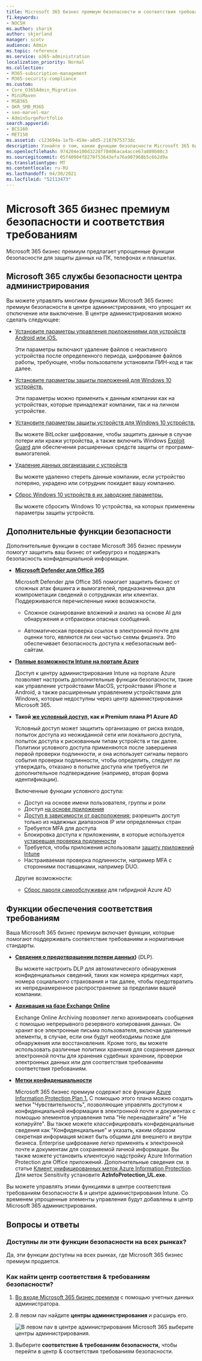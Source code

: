 ```yaml
---
title: Microsoft 365 бизнес премиум безопасности и соответствия требованиям
f1.keywords:
- NOCSH
ms.author: sharik
author: skjerland
manager: scotv
audience: Admin
ms.topic: reference
ms.service: o365-administration
localization_priority: Normal
ms.collection:
- M365-subscription-management
- M365-security-compliance
ms.custom:
- Core_O365Admin_Migration
- MiniMaven
- MSB365
- OKR_SMB_M365
- seo-marvel-mar
- AdminSurgePortfolio
search.appverid:
- BCS160
- MET150
ms.assetid: c123694a-1efb-459e-a8d5-2187975373dc
description: Узнайте о том, какие функции безопасности Microsoft 365 бизнес премиум для защиты данных на ПК, телефонах и планшетах.
ms.openlocfilehash: 974204e100d3228f78406aca4acce67a889b08c3
ms.sourcegitcommit: 05f40904f8278f53643efa76a907968b5c662d9a
ms.translationtype: MT
ms.contentlocale: ru-RU
ms.lasthandoff: 04/30/2021
ms.locfileid: "52113473"
---
```

# <a name="microsoft-365-business-premium-security-and-compliance-features"></a>Microsoft 365 бизнес премиум безопасности и соответствия требованиям

Microsoft 365 бизнес премиум предлагает упрощенные функции безопасности для защиты данных на ПК, телефонах и планшетах.
    
## <a name="microsoft-365-admin-center-security-features"></a>Microsoft 365 службы безопасности центра администрирования

Вы можете управлять многими функциями Microsoft 365 бизнес премиум безопасности в центре администрирования, что упрощает их отключение или выключение. В центре администрирования можно сделать следующее:
  
- [Установите параметры управления приложениями для устройств Android или iOS.](app-protection-settings-for-android-and-ios.md) 
    
    Эти параметры включают удаление файлов с неактивного устройства после определенного периода, шифрование файлов работы, требующее, чтобы пользователи установили ПИН-код и так далее.
    
- [Установите параметры защиты приложений для Windows 10 устройств.](protection-settings-for-windows-10-devices.md) 
    
    Эти параметры можно применить к данным компании как на устройствах, которые принадлежат компании, так и на личном устройстве.
    
- [Установите параметры защиты устройств для Windows 10 устройств.](protection-settings-for-windows-10-pcs.md) 
    
    Вы можете [](/windows/security/information-protection/bitlocker/bitlocker-frequently-asked-questions) BitLocker шифрование, чтобы защитить данные в случае потери или кражи устройства, а также включить Windows [Exploit Guard](/windows/security/threat-protection/microsoft-defender-atp/enable-exploit-protection) для обеспечения расширенных средств защиты от программ-вымогателей. 
    
- [Удаление данных организации с устройств](remove-company-data.md)
    
    Вы можете удаленно стереть данные компании, если устройство потеряно, украдено или сотрудник покидает вашу компанию.
    
- [Сброс Windows 10 устройств в их заводские параметры.](reset-devices-to-factory-settings.md) 
    
    Вы можете сбросить Windows 10 устройства, на которых применены параметры защиты устройств.
    
## <a name="additional-security-features"></a>Дополнительные функции безопасности 

Дополнительные функции в составе Microsoft 365 бизнес премиум помогут защитить ваш бизнес от киберугроз и поддержать безопасность конфиденциальной информации.
  
- **[Microsoft Defender для Office 365](../security/office-365-security/defender-for-office-365.md)**
    
    Microsoft Defender для Office 365 помогает защитить бизнес от сложных атак фишинга и вымогателей, предназначенных для компрометации сведений о сотрудниках или клиентах. Поддерживаются перечисленные ниже возможности. 
    
  - Сложное сканирование вложений и анализ на основе AI для обнаружения и отбраковки опасных сообщений.
    
  - Автоматическая проверка ссылок в электронной почте для оценки того, являются ли они частью схемы фишинга. Это обеспечивает безопасность доступа к небезопасным веб-сайтам.

- **[Полные возможности Intune на портале Azure](/mem/intune/fundamentals/what-is-intune)**
    
    Доступ к центру администрирования Intune на портале Azure позволяет настроить дополнительные функции безопасности, такие как управление устройствами MacOS, устройствами iPhone и Android, а также расширенным управлением устройствами для Windows, которые недоступны через центр администрирования Microsoft 365.
- **Такой [же условный доступ,](/azure/active-directory/conditional-access/overview) как и Premium плана P1 Azure AD**


    Условный доступ может защитить организацию от риска входов, попыток доступа из неожиданной сети или локального доступа, попыток доступа к рискованным типам устройств и так далее. Политики условного доступа применяются после завершения первой проверки подлинности, и она использует сигналы первого события проверки подлинности, чтобы определить, следует ли утверждать, отказано в попытке доступа или требуется ли дополнительное подтверждение (например, вторая форма идентификации).

    Включенные функции условного доступа:

    - Доступ на основе имени пользователя, группы и роли
    - Доступ [на основе приложения](/azure/active-directory/conditional-access/app-based-conditional-access) 
    - [Доступ в зависимости от расположения;](/azure/active-directory/authentication/howto-registration-mfa-sspr-combined#conditional-access-policies-for-combined-registration)  разрешить доступ только из надежных диапазонов IP или определенных стран 
    - Требуется MFA для доступа
    - Блокировка доступа к приложениям, в которые используется [устаревшая проверка подлинности](/azure/active-directory/conditional-access/block-legacy-authentication)
    - Требуется, чтобы приложения использовали [защиту приложений Intune](/azure/active-directory/conditional-access/app-protection-based-conditional-access)
    - Настраиваемая проверка подлинности, например MFA с сторонними поставщиками, например DUO.
   
    Другие возможности:
    - [Сброс пароля самообслуживки](/azure/active-directory/authentication/concept-sspr-customization) для гибридной Azure AD
    
## <a name="compliance-features"></a>Функции обеспечения соответствия требованиям

Ваша Microsoft 365 бизнес премиум включает функции, которые помогают поддерживать соответствие требованиям и нормативные стандарты.

- **[Сведения о предотвращении потери данных](../compliance/dlp-learn-about-dlp.md))** (DLP). 
    
    Вы можете настроить DLP для автоматического обнаружения конфиденциальных сведений, таких как номера кредитных карт, номера социального страхования и так далее, чтобы предотвратить их непреднамеренное распространение за пределами вашей компании.
    
- **[Архивация на базе Exchange Online](https://products.office.com/exchange/microsoft-exchange-online-archiving-email)**
    
    Exchange Online Archiving позволяет легко архивировать сообщения с помощью непрерывного резервного копирования данных. Он хранит все электронные письма пользователя, включая удаленные элементы, в случае, если они будут необходимы позже для обнаружения или восстановления. Кроме того, вы можете использовать различные политики хранения для сохранения данных электронной почты для хранения судебных хранении, проверки электронных данных или для соответствия требованиям соответствия требованиям.
    
- **[Метки конфиденциальности](../compliance/sensitivity-labels.md)**

   Microsoft 365 бизнес премиум содержит все функции [Azure Information Protection Plan 1.](https://go.microsoft.com/fwlink/p/?linkid=871407) С помощью этого плана  можно создать метки "Чувствительность", позволяющие управлять доступом к конфиденциальной информации в электронной почте и документах с помощью элементов управления типа "Не перенадвигайте" и "Не копируйте". Вы также можете классифицировать конфиденциальные сведения как "Конфиденциальные" и указать, каким образом секретная информация может быть общими для внешнего и внутри бизнеса. Enterprise шифрование легко применять к электронной почте и документам для сохраняемой личной информации. Вы также можете установить клиентскую надстройку Azure Information Protection для Office приложений. Дополнительные сведения см. в статье [Клиент унифицированных меток Azure Information Protection](/azure/information-protection/rms-client/unifiedlabelingclient-version-release-history). Для меток Sensitivity установите **AzInfoProtection_UL.exe**.

Вы можете управлять этими функциями в центре соответствия требованиям безопасности &amp; и центре администрирования Intune. Со временем упрощенные элементы управления будут добавлены в центр Microsoft 365 администрирования.
  
    
## <a name="faq"></a>Вопросы и ответы

 ### <a name="are-these-security-features-available-in-all-markets"></a>Доступны ли эти функции безопасности на всех рынках?
  
Да, эти функции доступны на всех рынках, где Microsoft 365 бизнес премиум продается.
  
### <a name="how-do-i-find-the-security-amp-compliance-center"></a>Как найти центр соответствия &amp; требованиям безопасности?
  
1. [Во входе Microsoft 365 бизнес премиум](https://portal.microsoft.com/) с помощью учетных данных администратора. 
    
2. В левом nav найдите **центры администрирования** и расширь его. 
    
    ![В левом nav в центре администрирования Microsoft 365 выберите центры администрирования.](../media/fa4484f8-c637-45fd-a7bd-bdb3abfd6c03.png)
  
3. Выберите **соответствие &amp; требованиям безопасности,** чтобы перейти в центр &amp; соответствия требованиям безопасности.
